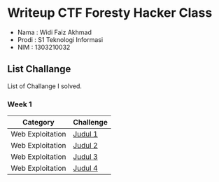 # Writeup CTF Foresty Hacker Class

* Nama  : Widi Faiz Akhmad
* Prodi : S1 Teknologi Informasi
* NIM   : 1303210032

## List Challange
List of Challange I solved.

### Week 1
| Category | Challenge |
| --- | --- |
| Web Exploitation | [Judul 1](/Judul%201/)
| Web Exploitation | [Judul 2](/Judul%202/)
| Web Exploitation | [Judul 3](/Judul%203/)
| Web Exploitation | [Judul 4](/Judul%204/)
